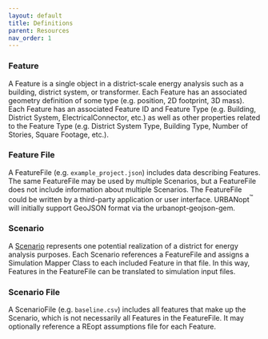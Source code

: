 ```yaml
---
layout: default
title: Definitions
parent: Resources
nav_order: 1
---
```


### Feature

A Feature is a single object in a district-scale energy analysis such as a building, district system, or transformer.  Each Feature has an associated geometry definition of some type (e.g. position, 2D footprint, 3D mass).  Each Feature has an associated Feature ID and Feature Type (e.g. Building, District System, ElectricalConnector, etc.) as well as other properties related to the Feature Type (e.g. District System Type, Building Type, Number of Stories, Square Footage, etc.).

### Feature File

A FeatureFile (e.g. `example_project.json`) includes data describing Features. The same FeatureFile may be used by multiple Scenarios, but a FeatureFile does not include information about multiple Scenarios. The FeatureFile could be written by a third-party application or user interface. URBANopt<sup>&trade;</sup> will initially support GeoJSON format via the urbanopt-geojson-gem.

### Scenario

A [Scenario](../resources/scenarios/scenarios.md) represents one potential realization of a district for energy analysis purposes.  Each Scenario references a FeatureFile and assigns a Simulation Mapper Class to each included Feature in that file.  In this way, Features in the FeatureFile can be translated to simulation input files.

### Scenario File

A ScenarioFile (e.g. `baseline.csv`) includes all features that make up the Scenario, which is not necessarily all Features in the FeatureFile. It may optionally reference a REopt assumptions file for each Feature.
